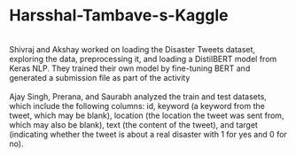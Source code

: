 # Harsshal-Tambave-s-Kaggle
</br>
Shivraj and Akshay worked on loading the Disaster Tweets dataset, exploring the data, preprocessing it, and loading a DistilBERT model from Keras NLP. They trained their own model by fine-tuning BERT and generated a submission file as part of the activity
</br>
</br>
Ajay Singh, Prerana, and Saurabh analyzed the train and test datasets, which include the following columns: id, keyword (a keyword from the tweet, which may be blank), location (the location the tweet was sent from, which may also be blank), text (the content of the tweet), and target (indicating whether the tweet is about a real disaster with 1 for yes and 0 for no).
</br>
